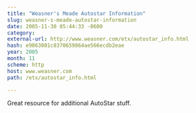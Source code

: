 ```yaml
---
title: "Weasner's Meade Autostar Information"
slug: weasner-s-meade-autostar-information
date: 2005-11-30 05:44:33 -0600
category: 
external-url: http://www.weasner.com/etx/autostar_info.html
hash: e9863001c8370659864ae566ecdb2eae
year: 2005
month: 11
scheme: http
host: www.weasner.com
path: /etx/autostar_info.html

---
```


Great resource for additional AutoStar stuff.

